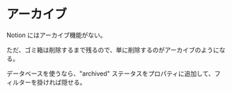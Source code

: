 # アーカイブ

Notion にはアーカイブ機能がない。

ただ、ゴミ箱は削除するまで残るので、単に削除するのがアーカイブのようになる。

データベースを使うなら、"archived" ステータスをプロパティに追加して、フィルターを掛ければ隠せる。
